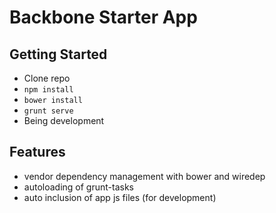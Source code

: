 # Backbone Starter App

## Getting Started
 - Clone repo
 - `npm install`
 - `bower install`
 - `grunt serve`
 - Being development

## Features
 - vendor dependency management with bower and wiredep
 - autoloading of grunt-tasks
 - auto inclusion of app js files (for development)
